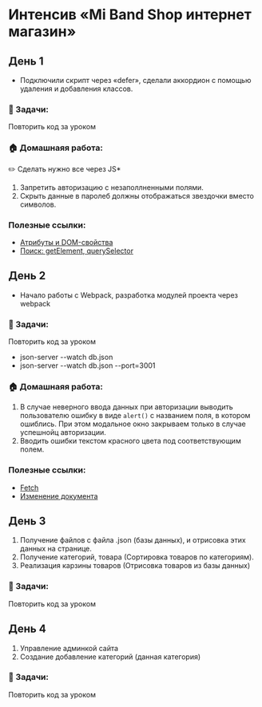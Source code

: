 # Интенсив «Mi Band Shop интернет магазин»

## День 1
* Подключили скрипт через «defer», сделали аккордион с помощью удаления и добавления классов.

### 🎢 Задачи:
Повторить код за уроком
### 🏠 Домашнаяя работа:
✏️ Сделать нужно все через JS*
1. Запретить авторизацию с незаполлненными полями.
2. Скрыть данные в паролеб должны отображаться звездочки вместо символов.
### Полезные ссылки:
* [Атрибуты и DOM-свойства](https://learn.javascript.ru/attributes-and-custom-properties)
* [Поиск: getElement, querySelector](https://learn.javascript.ru/searching-elements-dom)

## День 2
* Начало работы с Webpack, разработка модулей проекта через webpack

### 🎢 Задачи:
Повторить код за уроком
- json-server --watch db.json  
- json-server --watch db.json --port=3001
### 🏠 Домашнаяя работа:
1. В случае неверного ввода данных при авторизации выводить пользователю ошибку в виде `alert()` с названием поля, в котором ошиблись. При этом модальное окно закрываем только в случае успешнойц авторизации.
2. Вводить ошибки текстом красного цвета под соответствующим полем.
### Полезные ссылки:
* [Fetch](https://learn.javascript.ru/fetch)
* [Изменение документа](https://learn.javascript.ru/modifying-document)

## День 3
1. Получение файлов с файла .json (базы данных), и отрисовка этих данных на странице.
2. Получение категорий, товара (Сортировка товаров по категориям). 
3. Реализация карзины товаров (Отрисовка товаров из базы данных)

### 🎢 Задачи:
Повторить код за уроком

## День 4
1. Управление админкой сайта
2. Создание добавление категорий (данная категория)

### 🎢 Задачи:
Повторить код за уроком
